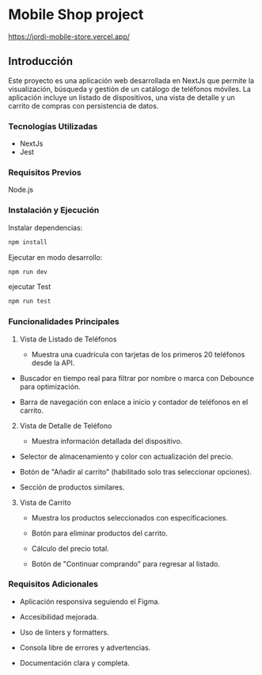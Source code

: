 # Mobile Shop project

https://jordi-mobile-store.vercel.app/


## Introducción

Este proyecto es una aplicación web desarrollada en NextJs que permite la visualización, búsqueda y gestión de un catálogo de teléfonos móviles. La aplicación incluye un listado de dispositivos, una vista de detalle y un carrito de compras con persistencia de datos.

### Tecnologías Utilizadas

- NextJs
- Jest

### Requisitos Previos

Node.js

### Instalación y Ejecución

Instalar dependencias:

```bash
npm install
```

Ejecutar en modo desarrollo:

```bash
npm run dev
```

ejecutar Test

```bash
npm run test
```

### Funcionalidades Principales

1. Vista de Listado de Teléfonos

   - Muestra una cuadrícula con tarjetas de los primeros 20 teléfonos desde la API.

  - Buscador en tiempo real para filtrar por nombre o marca con Debounce para optimización.

  - Barra de navegación con enlace a inicio y contador de teléfonos en el carrito.
  

2. Vista de Detalle de Teléfono

   - Muestra información detallada del dispositivo.

  - Selector de almacenamiento y color con actualización del precio.

  - Botón de "Añadir al carrito" (habilitado solo tras seleccionar opciones).

  - Sección de productos similares.

3. Vista de Carrito

   - Muestra los productos seleccionados con especificaciones.

   - Botón para eliminar productos del carrito.

   - Cálculo del precio total.

   - Botón de "Continuar comprando" para regresar al listado.

### Requisitos Adicionales

- Aplicación responsiva seguiendo el Figma.

- Accesibilidad mejorada.

- Uso de linters y formatters.

- Consola libre de errores y advertencias.

- Documentación clara y completa.